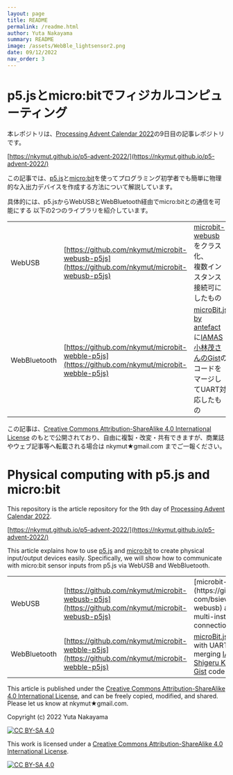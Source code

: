 ```yaml
---
layout: page
title: README
permalink: /readme.html
author: Yuta Nakayama
summary: README
image: /assets/WebBle_lightsensor2.png
date: 09/12/2022
nav_order: 3
---
```


# p5.jsとmicro:bitでフィジカルコンピューティング

本レポジトリは、[Processing Advent Calendar 2022](https://adventar.org/calendars/7370)の9日目の記事レポジトリです。

[https://nkymut.github.io/p5-advent-2022/](https://nkymut.github.io/p5-advent-2022/)


この記事では、[p5.js](https://p5js.org/)と[micro:bit](https://microbit.org/)を使ってプログラミング初学者でも簡単に物理的な入出力デバイスを作成する方法について解説しています。

具体的には、p5.jsからWebUSBとWebBluetooth経由でmicro:bitとの通信を可能にする
以下の2つのライブラリを紹介しています。

||||
|--|--|--|
|WebUSB| [https://github.com/nkymut/microbit-webusb-p5js](https://github.com/nkymut/microbit-webusb-p5js)|[microbit-webusb](https://github.com/bsiever/microbit-webusb) をクラス化、<br>複数インスタンス接続可にしたもの|
|WebBluetooth|[https://github.com/nkymut/microbit-webble-p5js](https://github.com/nkymut/microbit-webble-p5js)|[microBit.js by antefact ](https://antefact.github.io/microBit.js/)に[IAMAS小林茂さんのGist](https://gist.github.com/kotobuki/7c67f8b9361e08930da1a5cfcfb0653f)のコードをマージしてUART対応したもの|

この記事は、[Creative Commons Attribution-ShareAlike 4.0 International License][cc-by-sa] のもとで公開されており、自由に複製・改変・共有できますが、商業誌やウェブ記事等へ転載される場合は nkymut★gmail.com までご一報ください。


# Physical computing with p5.js and micro:bit

This repository is the article repository for the 9th day of [Processing Advent Calendar 2022](https://adventar.org/calendars/7370).

[https://nkymut.github.io/p5-advent-2022/](https://nkymut.github.io/p5-advent-2022/)

This article explains how to use [p5.js](https://p5js.org/) and [micro:bit](https://microbit.org/) to create physical input/output devices easily.
Specifically, we will show how to communicate with micro:bit sensor inputs from p5.js via WebUSB and WebBluetooth.

||||
|--|--|--|
|WebUSB| [https://github.com/nkymut/microbit-webusb-p5js](https://github.com/nkymut/microbit-webusb-p5js)|[microbit-webusb](https://github. com/bsiever/microbit-webusb) as a class, <br>multi-instance connection possible|
|WebBluetooth|[https://github.com/nkymut/microbit-webble-p5js](https://github.com/nkymut/microbit-webble-p5js)|[microBit.js by antefact ](https://antefact.github.io/microBit.js/) with UART support by merging [IAMAS Shigeru Kobayashi's Gist](https://gist.github.com/kotobuki/7c67f8b9361e08930da1a5cfcfb0653f) code|
This article is published under the [Creative Commons Attribution-ShareAlike 4.0 International License][cc-by-sa], and can be freely copied, modified, and shared. Please let us know at nkymut★gmail.com.

Copyright (c) 2022 Yuta Nakayama

 [![CC BY-SA 4.0][cc-by-sa-shield]][cc-by-sa]

This work is licensed under a
[Creative Commons Attribution-ShareAlike 4.0 International License][cc-by-sa].

[![CC BY-SA 4.0][cc-by-sa-image]][cc-by-sa]

[cc-by-sa]: http://creativecommons.org/licenses/by-sa/4.0/
[cc-by-sa-image]: https://licensebuttons.net/l/by-sa/4.0/88x31.png
[cc-by-sa-shield]: https://img.shields.io/badge/License-CC%20BY--SA%204.0-lightgrey.svg